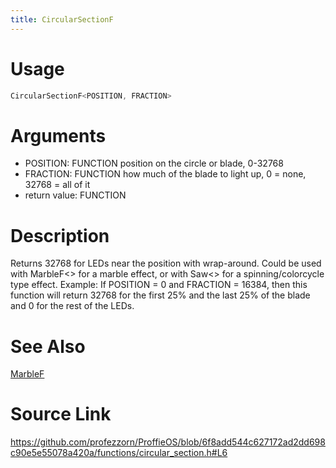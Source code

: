 ```yaml
---
title: CircularSectionF
---
```


# Usage
```cpp
CircularSectionF<POSITION, FRACTION>
```

# Arguments
 * POSITION: FUNCTION position on the circle or blade, 0-32768
 * FRACTION: FUNCTION how much of the blade to light up, 0 = none, 32768 = all of it
 * return value: FUNCTION

# Description
Returns 32768 for LEDs near the position with wrap-around.
Could be used with MarbleF<> for a marble effect, or with
Saw<> for a spinning/colorcycle type effect.
Example: If POSITION = 0 and FRACTION = 16384, then this function
will return 32768 for the first 25% and the last 25% of the blade
and 0 for the rest of the LEDs.

# See Also
[MarbleF](/config/functions/MarbleF.html)

# Source Link
https://github.com/profezzorn/ProffieOS/blob/6f8add544c627172ad2dd698c90e5e55078a420a/functions/circular_section.h#L6
